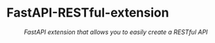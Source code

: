 # FastAPI-RESTful-extension

<p align="center">
    <em>FastAPI extension that allows you to easily create a RESTful API</em>
</p>
